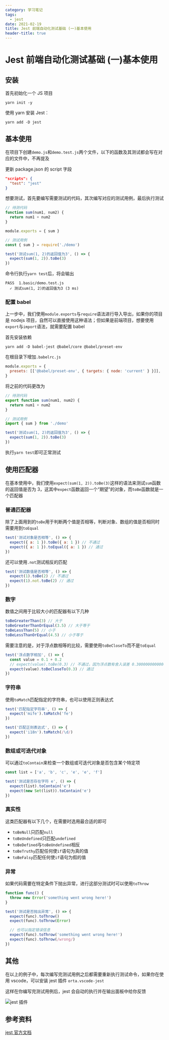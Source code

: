 ```yaml
---
category: 学习笔记
tags:
  - jest
date: 2021-02-19
title: Jest 前端自动化测试基础 (一)基本使用
header-title: true
---
```


# Jest 前端自动化测试基础 (一)基本使用

## 安装

首先初始化一个 JS 项目

```shell
yarn init -y
```

使用 yarn 安装 Jest︰

```shell
yarn add -D jest
```

## 基本使用

在项目下创建`demo.js`和`demo.test.js`两个文件，以下的函数及其测试都会写在对应的文件中，不再提及

更新 package.json 的 script 字段

```json
"scripts": {
  "test": "jest"
}
```

想要测试，首先要编写需要测试的代码，其次编写对应的测试用例，最后执行测试

```js
// 待测代码
function sum(num1, num2) {
  return num1 + num2
}

module.exports = { sum }
```

```js
// 测试用例
const { sum } = require('./demo')

test('测试sum(1, 2)的返回值为3', () => {
  expect(sum(1, 2)).toBe(3)
})
```

命令行执行`yarn test`后，将会输出

```
PASS  1.basic/demo.test.js
  ✓ 测试sum(1, 2)的返回值为3 (3 ms)
```

### 配置 babel

上一步中，我们使用`module.exports`与`require`语法进行导入导出，如果你的项目是 nodejs 项目，自然可以直接使用这种语法；但如果是前端项目，想要使用`export`与`import`语法，就需要配置 babel

首先安装依赖

```shell
yarn add -D babel-jest @babel/core @babel/preset-env
```

在根目录下增加`.babelrc.js`

```js
module.exports = {
  presets: [['@babel/preset-env', { targets: { node: 'current' } }]],
}
```

将之前的代码更改为

```js
// 待测代码
export function sum(num1, num2) {
  return num1 + num2
}
```

```js
// 测试用例
import { sum } from './demo'

test('测试sum(1, 2)的返回值为3', () => {
  expect(sum(1, 2)).toBe(3)
})
```

执行`yarn test`即可正常测试

## 使用匹配器

在基本使用中，我们使用`expect(sum(1, 2)).toBe(3)`这样的语法来测试`sum`函数的返回值是否为 3，这其中`expect`函数返回一个“期望”的对象，而`toBe`函数就是一个匹配器

### 普通匹配器

除了上面用到的`toBe`用于判断两个值是否相等，判断对象、数组的值是否相同时需要用到`toEqual`

```js
test('测试对象是否相等', () => {
  expect({ a: 1 }).toBe({ a: 1 }) // 不通过
  expect({ a: 1 }).toEqual({ a: 1 }) // 通过
})
```

还可以使用`.not`测试相反的匹配

```js
test('测试数值是否相等', () => {
  expect(1).toBe(2) // 不通过
  expect(1).not.toBe(2) // 通过
})
```

### 数字

数值之间用于比较大小的匹配器有以下几种

```js
toBeGreaterThan(3) // 大于
toBeGreaterThanOrEqual(3.5) // 大于等于
toBeLessThan(5) // 小于
toBeLessThanOrEqual(4.5) // 小于等于
```

需要注意的是，对于浮点数相等的比较，需要使用`toBeCloseTo`而不是`toEqual`

```js
test('浮点数字相加', () => {
  const value = 0.1 + 0.2
  // expect(value).toBe(0.3) // 不通过，因为浮点数有舍入误差 0.30000000000000004
  expect(value).toBeCloseTo(0.3) // 通过
})
```

### 字符串

使用`toMatch`匹配指定的字符串，也可以使用正则表达式

```js
test('匹配指定字符串', () => {
  expect('mife').toMatch('fe')
})

test('匹配正则表达式', () => {
  expect('i18n').toMatch(/\d/)
})
```

### 数组或可迭代对象

可以通过`toContain`来检查一个数组或可迭代对象是否包含某个特定项

```js
const list = ['a', 'b', 'c', 'e', 'e', 'f']

test('测试是否存在字符 e', () => {
  expect(list).toContain('e')
  expect(new Set(list)).toContain('e')
})
```

### 真实性

这类匹配器有以下几个，在需要时选用最合适的即可

- `toBeNull`只匹配`null`
- `toBeUndefined`只匹配`undefined`
- `toBeDefined`与`toBeUndefined`相反
- `toBeTruthy`匹配任何使`if`语句为真的值
- `toBeFalsy`匹配任何使`if`语句为假的值

### 异常

如果代码需要在特定条件下抛出异常，进行这部分测试时可以使用`toThrow`

```js
function func() {
  throw new Error('something went wrong here!')
}

test('测试是否抛出异常', () => {
  expect(func).toThrow()
  expect(func).toThrow(Error)

  // 也可以指定错误信息
  expect(func).toThrow('something went wrong here!')
  expect(func).toThrow(/wrong/)
})
```

## 其他

在以上的例子中，每次编写完测试用例之后都需要重新执行测试命令，如果你在使用 vscode，可以安装 jest 插件 `orta.vscode-jest`

这样在你编写完测试用例后，jest 会自动的执行并在输出面板中给你反馈

![jest 插件](https://pics.leezx.cn/blog/200219/jest-1.png)

## 参考资料

[jest 官方文档](https://jestjs.io/docs/en/getting-started)

